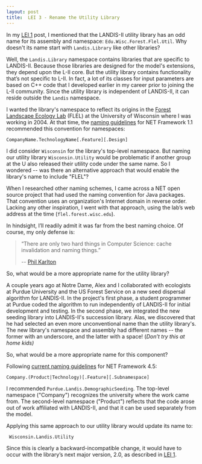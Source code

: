 ```yaml
---
layout: post
title:  LEI 3 - Rename the Utility Library
---
```


In my [LEI 1][] post, I mentioned that the LANDIS-II utility library has an odd name for its assembly and namespace: `Edu.Wisc.Forest.Flel.Util`.
Why doesn't its name start with `Landis.Library` like other libraries?

[LEI 1]:  /2016/05/30/LEI-1-Percentage-struct/

Well, the `Landis.Library` namespace contains libraries that are specific to LANDIS-II.
Because those libraries are designed for the model's extensions, they depend upon the L-II core.
But the utility library contains functionality that’s not specific to L-II.
In fact, a lot of its classes for input parameters are based on C++ code that I developed earlier in my career prior to joining the L-II community.
Since the utility library is independent of LANDIS-II, it can reside outside the `Landis` namespace.

I wanted the library's namespace to reflect its origins in the [Forest Landscape Ecology Lab][] (FLEL) at the University of Wisconsin where I was working in 2004.
At that time, the [naming guidelines][] for NET Framework 1.1 recommended this convention for namespaces:

    CompanyName.TechnologyName[.Feature][.Design]

I did consider `Wisconsin` for the library's top-level namespace.
But naming our utility library `Wisconsin.Utility` would be problematic if another group at the U also released their utility code under the same name.
So I wondered -- was there an alternative approach that would enable the library's name to include "FLEL"?

[Forest Landscape Ecology Lab]:  /about/#flel
[naming guidelines]:  https://msdn.microsoft.com/en-us/library/893ke618(v=vs.71).aspx

When I researched other naming schemes, I came across a NET open source project that had used the naming convention for Java packages.
That convention uses an organization's Internet domain in reverse order.
Lacking any other inspiration, I went with that approach, using the lab’s web address at the time (`flel.forest.wisc.edu`).

In hindsight, I’ll readily admit it was far from the best naming choice.
Of course, my only defense is:

> “There are only two hard things in Computer Science: cache invalidation and naming things.”
>
> -- [Phil Karlton](http://www.meerkat.com/karlton/)

So, what would be a more appropriate name for the utility library?

A couple years ago at Notre Dame, Alex and I collaborated with ecologists at Purdue University and the US Forest Service on a new seed dispersal algorithm for LANDIS-II.
In the project's first phase, a student programmer at Purdue coded the algorithm to run independently of LANDIS-II for initial development and testing.
In the second phase, we integrated the new seeding library into LANDIS-II's succession library.
Alas, we discovered that he had selected an even more unconventional name than the utility library's.
The new library's namespace and assembly had different names -- the former with an underscore, and the latter with a space! (_Don’t try this at home kids)_

So, what would be a more appropriate name for this component?

Following [current naming guidelines][] for NET Framework 4.5:

    Company.(Product|Technology)[.Feature][.Subnamespace]
   
I recommended `Purdue.Landis.DemographicSeeding`.
The top-level namespace ("Company") recognizes the university where the work came from.
The second-level namespace ("Product") reflects that the code arose out of work affiliated with LANDIS-II, and that it can be used separately from the model.

[current naming guidelines]:  https://msdn.microsoft.com/en-us/library/ms229026(v=vs.110).aspx

Applying this same approach to our utility library would update its name to:

     Wisconsin.Landis.Utility

Since this is clearly a backward-incompatible change, it would have to occur with the library’s next major version, 2.0, as described in [LEI 1][].

